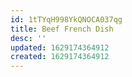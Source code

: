 ```yaml
---
id: 1tTYqH998YkQNOCA037qg
title: Beef French Dish
desc: ''
updated: 1629174364912
created: 1629174364912
---
```


